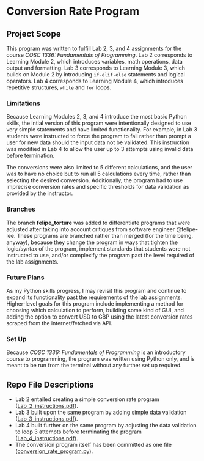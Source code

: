 # Conversion Rate Program

## Project Scope
This program was written to fulfill Lab 2, 3, and 4 assignments for the course *COSC 1336: Fundamentals of Programming*. Lab 2 corresponds to Learning Module 2, which introduces variables, math operations, data output and formatting. Lab 3 corresponds to Learning Module 3, which builds on Module 2 by introducing `if-elif-else` statements and logical operators. Lab 4 corresponds to Learning Module 4, which introduces repetitive structures, `while` and `for` loops.

### Limitations
Because Learning Modules 2, 3, and 4 introduce the most basic Python skills, the intial version of this program were intentionally designed to use very simple statements and have limited functionality. For example, in Lab 3 students were instructed to force the program to fail rather than prompt a user for new data should the input data not be validated. This instruction was modified in Lab 4 to allow the user up to 3 attempts using invalid data before termination. 

The conversions were also limited to 5 different calculations, and the user was to have no choice but to run all 5 calculations every time, rather than selecting the desired conversion. Additionally, the program had to use imprecise conversion rates and specific thresholds for data validation as provided by the instructor.

### Branches
The branch **felipe_torture** was added to differentiate programs that were adjusted after taking into account critiques from software engineer @felipe-lee. These programs are branched rather than merged (for the time being, anyway), because they change the program in ways that tighten the logic/syntax of the program, implement standards that students were not instructed to use, and/or complexify the program past the level required of the lab assignments.

### Future Plans
As my Python skills progress, I may revisit this program and continue to expand its functionality past the requirements of the lab assignments. Higher-level goals for this program include implementing a method for choosing which calculation to perform, building some kind of GUI, and adding the option to convert USD to GBP using the latest conversion rates scraped from the internet/fetched via API.

### Set Up
Because *COSC 1336: Fundamentals of Programming* is an introductory course to programming, the program was written using Python only, and is meant to be run from the terminal without any further set up required.

## Repo File Descriptions
- Lab 2 entailed creating a simple conversion rate program ([Lab_2_instructions.pdf](https://github.com/emnharris/COSC-1336/blob/master/conversion_rate_program/Lab_2_instructions.pdf)). 
- Lab 3 built upon the same program by adding simple data validation ([Lab_3_instructions.pdf](https://github.com/emnharris/COSC-1336/blob/master/conversion_rate_program/Lab_3_instructions.pdf)).
- Lab 4 built further on the same program by adjusting the data validation to loop 3 attempts before terminating the program ([Lab_4_instructions.pdf](https://github.com/emnharris/COSC-1336/blob/master/conversion_rate_program/Lab_4_instructions.pdf)).
- The conversion program itself has been committed as one file ([conversion_rate_program.py](https://github.com/emnharris/COSC-1336/blob/master/conversion_rate_program/conversion_rate_program.py)).
